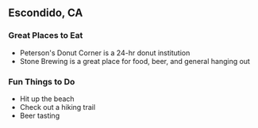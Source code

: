 ## Escondido, CA

### Great Places to Eat
- Peterson's Donut Corner is a 24-hr donut institution
- Stone Brewing is a great place for food, beer, and general hanging out

### Fun Things to Do
- Hit up the beach
- Check out a hiking trail
- Beer tasting
